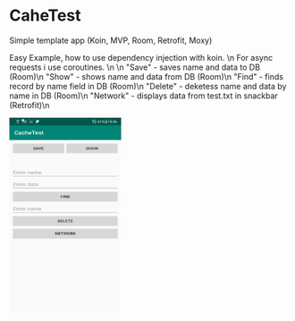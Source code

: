 # CaheTest
Simple template app (Koin, MVP, Room, Retrofit, Moxy)

Easy Example, how to use dependency injection with koin. \n
For async requests i use coroutines. \n
\n
"Save" - saves name and data to DB (Room)\n
"Show" - shows name and data from DB (Room)\n
"Find" - finds record by name field in DB (Room)\n
"Delete" - deketess name and data by name in DB (Room)\n
"Network" - displays data from test.txt in snackbar (Retrofit)\n

<img src="https://github.com/4nt0n64r/CaheTest/blob/master/Screenshot.jpg" width="200" height="350" />

